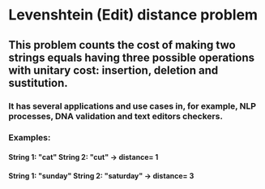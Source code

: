 # Levenshtein (Edit) distance problem
## This problem counts the cost of making two strings equals having three possible operations with unitary cost: insertion, deletion and sustitution.
### It has several applications and use cases in, for example, NLP processes, DNA validation and text editors checkers.
### Examples:
#### String 1: "cat" String 2: "cut" -> distance= 1
#### String 1: "sunday" String 2: "saturday" -> distance= 3
